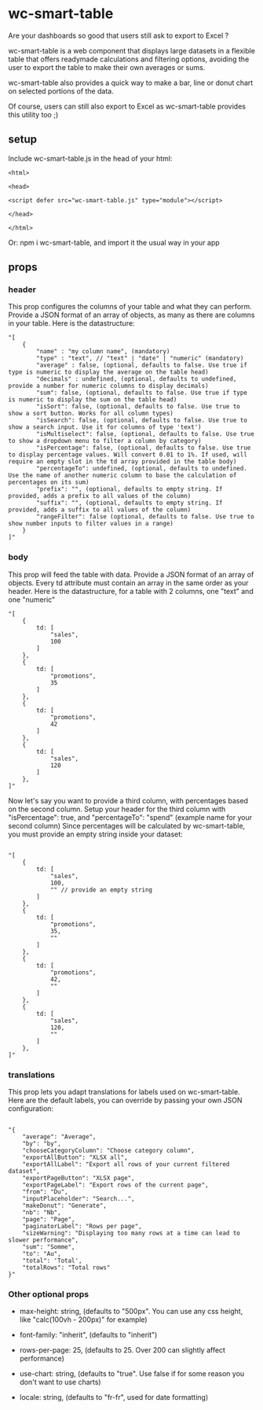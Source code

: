 # wc-smart-table

Are your dashboards so good that users still ask to export to Excel ?

wc-smart-table is a web component that displays large datasets in a flexible table that offers readymade calculations and filtering options, avoiding the user to export the table to make their own averages or sums.

wc-smart-table also provides a quick way to make a bar, line or donut chart on selected portions of the data.

Of course, users can still also export to Excel as wc-smart-table provides this utility too ;)

## setup

Include wc-smart-table.js in the head of your html:

```
<html>

<head>

<script defer src="wc-smart-table.js" type="module"></script>

</head>

</html>

```

Or: npm i wc-smart-table, and import it the usual way in your app

## props

### header
This prop configures the columns of your table and what they can perform.
Provide a JSON format of an array of objects, as many as there are columns in your table.
Here is the datastructure:

```
"[
    {
        "name" : "my column name", (mandatory)
        "type" : "text", // "text" | "date" | "numeric" (mandatory)
        "average" : false, (optional, defaults to false. Use true if type is numeric to display the average on the table head)
        "decimals" : undefined, (optional, defaults to undefined, provide a number for numeric columns to display decimals)
        "sum": false, (optional, defaults to false. Use true if type is numeric to display the sum on the table head)
        "isSort": false, (optional, defaults to false. Use true to show a sort button. Works for all column types)
        "isSearch": false, (optional, defaults to false. Use true to show a search input. Use it for columns of type 'text')
        "isMultiselect": false, (optional, defaults to false. Use true to show a dropdown menu to filter a column by category)
        "isPercentage": false, (optional, defaults to false. Use true to display percentage values. Will convert 0.01 to 1%. If used, will require an empty slot in the td array provided in the table body)
        "percentageTo": undefined, (optional, defaults to undefined. Use the name of another numeric column to base the calculation of percentages on its sum)
        "prefix": "", (optional, defaults to empty string. If provided, adds a prefix to all values of the column)
        "suffix": "", (optional, defaults to empty string. If provided, adds a suffix to all values of the column)
        "rangeFilter": false (optional, defaults to false. Use true to show number inputs to filter values in a range)
    }
]"

```

### body
This prop will feed the table with data.
Provide a JSON format of an array of objects.
Every td attribute must contain an array in the same order as your header.
Here is the datastructure, for a table with 2 columns, one "text" and one "numeric"

```
"[
    {
        td: [
            "sales",
            100
        ]
    },
    {
        td: [
            "promotions",
            35
        ]
    },
    {
        td: [
            "promotions",
            42
        ]
    },
    {
        td: [
            "sales",
            120
        ]
    },
]"
```

Now let's say you want to provide a third column, with percentages based on the second column.
Setup your header for the third column with "isPercentage": true, and "percentageTo": "spend" (example name for your second column)
Since percentages will be calculated by wc-smart-table, you must provide an empty string inside your dataset:

```

"[
    {
        td: [
            "sales",
            100,
            "" // provide an empty string
        ]
    },
    {
        td: [
            "promotions",
            35,
            ""
        ]
    },
    {
        td: [
            "promotions",
            42,
            ""
        ]
    },
    {
        td: [
            "sales",
            120,
            ""
        ]
    },
]"
```


### translations
This prop lets you adapt translations for labels used on wc-smart-table.
Here are the default labels, you can override by passing your own JSON configuration:

```

"{
    "average": "Average",
    "by": "by",
    "chooseCategoryColumn": "Choose category column",
    "exportAllButton": "XLSX all",
    "exportAllLabel": "Export all rows of your current filtered dataset",
    "exportPageButton": "XLSX page",
    "exportPageLabel": "Export rows of the current page",
    "from": "Du",
    "inputPlaceholder": "Search...",
    "makeDonut": "Generate",
    "nb": "Nb",
    "page": "Page",
    "paginatorLabel": "Rows per page",
    "sizeWarning": "Displaying too many rows at a time can lead to slower performance",
    "sum": "Somme",
    "to": "Au",
    "total": 'Total',
    "totalRows": "Total rows"
}"
```

### Other optional props
- max-height: string, (defaults to "500px". You can use any css height, like "calc(100vh - 200px)" for example)

- font-family: "inherit", (defaults to "inherit")

- rows-per-page: 25, (defaults to 25. Over 200 can slightly affect performance)

- use-chart: string, (defaults to "true". Use false if for some reason you don't want to use charts)

- locale: string, (defaults to "fr-fr", used for date formatting)